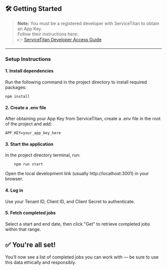 ## 🛠️ Getting Started

> **Note:** You must be a registered developer with ServiceTitan to obtain an App Key.  
> Follow their instructions here:  
> 👉 [ServiceTitan Developer Access Guide](https://developer.servicetitan.io/docs/get-going-getting-access/)

---

### Setup Instructions

#### 1. Install dependencies

Run the following command in the project directory to install required packages:

```
npm install
```


#### 2. Create a .env file
After obtaining your App Key from ServiceTitan, create a .env file in the root of the project and add:

```
APP_KEY=your_app_key_here
```

#### 3. Start the application
In the project directory terminal, run:
```
    npm run start
```
Open the local development link (usually http://localhost:3001) in your browser.

#### 4. Log in
Use your Tenant ID, Client ID, and Client Secret to authenticate.

#### 5. Fetch completed jobs
Select a start and end date, then click "Get" to retrieve completed jobs within that range.

## ✅ You're all set!

You’ll now see a list of completed jobs you can work with — be sure to use this data ethically and responsibly.
